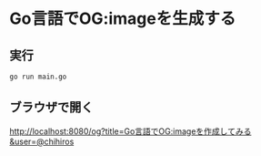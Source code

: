 # Go言語でOG:imageを生成する

## 実行

```bash
go run main.go
```

## ブラウザで開く

[http://localhost:8080/og?title=Go言語でOG:imageを作成してみる&user=@chihiros](http://localhost:8080/og?title=Go%E8%A8%80%E8%AA%9E%E3%81%A7OG:image%E3%82%92%E4%BD%9C%E6%88%90%E3%81%97%E3%81%A6%E3%81%BF%E3%82%8B%EF%BC%81%EF%BC%81&user=@chihiros)
